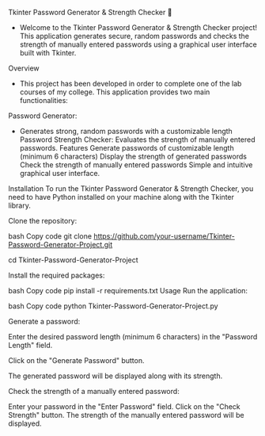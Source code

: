 Tkinter Password Generator & Strength Checker 🔐
* Welcome to the Tkinter Password Generator & Strength Checker project! 
This application generates secure, random passwords and checks the strength of manually entered passwords using a graphical user interface built with Tkinter.

Overview
* This project has been developed in order to complete one of the lab courses of my college. 
This application provides two main functionalities:       

Password Generator: 
* Generates strong, random passwords with a customizable length
Password Strength Checker: Evaluates the strength of manually entered passwords.
Features
Generate passwords of customizable length (minimum 6 characters)
Display the strength of generated passwords
Check the strength of manually entered passwords
Simple and intuitive graphical user interface.

Installation
To run the Tkinter Password Generator & Strength Checker, you need to have Python installed on your machine along with the Tkinter library.

Clone the repository:

bash
Copy code
git clone https://github.com/your-username/Tkinter-Password-Generator-Project.git

cd Tkinter-Password-Generator-Project

Install the required packages:

bash
Copy code
pip install -r requirements.txt
Usage
Run the application:

bash
Copy code
python Tkinter-Password-Generator-Project.py

Generate a password:

Enter the desired password length (minimum 6 characters) in the "Password Length" field.

Click on the "Generate Password" button.

The generated password will be displayed along with its strength.

Check the strength of a manually entered password:

Enter your password in the "Enter Password" field.
Click on the "Check Strength" button.
The strength of the manually entered password will be displayed.

